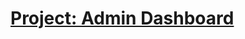 # [Project: Admin Dashboard](https://www.theodinproject.com/lessons/node-path-intermediate-html-and-css-admin-dashboard)

